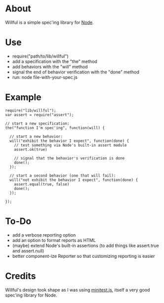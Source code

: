 # About

Willful is a simple spec'ing library for [Node](http://github.com/ry/node "Node").

# Use

* require("path/to/lib/willful")
* add a specification with the "the" method
* add behaviors with the "will" method
* signal the end of behavior verification with the "done" method
* run: node file-with-your-spec.js

# Example

    require("lib/willful");
    var assert = require("assert");
  
    // start a new specification:
    the("function I'm spec'ing", function(will) {

      // start a new behavior:
      will("exhibit the behavior I expect", function(done) {
        // test something via Node's built-in assert module
        assert.ok(true)

        // signal that the behavior's verification is done
        done();
      });
      
      // start a second behavior (one that will fail):
      will("not exhibit the behavior I expect", function(done) {
        assert.equal(true, false)
        done();
      });
      
    });

# To-Do

* add a verbose reporting option
* add an option to format reports as HTML
* (maybe) extend Node's built-in assertions (to add things like assert.true and assert.null)
* better component-ize Reporter so that customizing reporting is easier

# Credits

Willful's design took shape as I was using [minitest.js](http://github.com/botanicus/minitest.js "minitest.js"), itself a very good spec'ing library for Node.